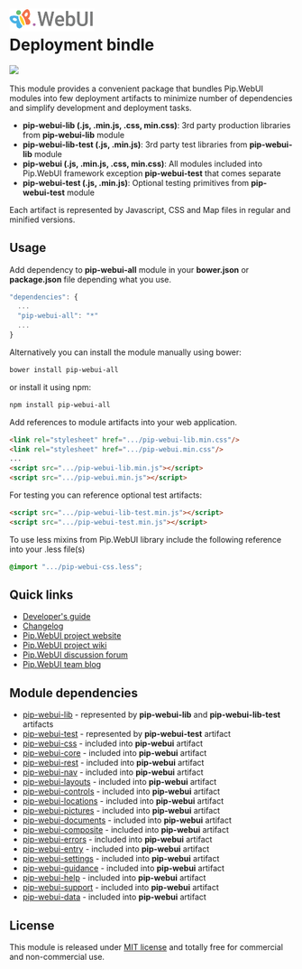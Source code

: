 # <img src="https://github.com/pip-webui/pip-webui/raw/master/doc/Logo.png" alt="Pip.WebUI Logo" style="max-width:30%"> <br/> Deployment bindle

![](https://img.shields.io/badge/license-MIT-blue.svg)

This module provides a convenient package that bundles Pip.WebUI modules into few deployment artifacts 
to minimize number of dependencies and simplify development and deployment tasks. 

* **pip-webui-lib (.js, .min.js, .css, min.css)**: 3rd party production libraries from **pip-webui-lib** module
* **pip-webui-lib-test (.js, .min.js)**: 3rd party test libraries from **pip-webui-lib** module
* **pip-webui (.js, .min.js, .css, min.css)**: All modules included into Pip.WebUI framework exception **pip-webui-test** that comes separate
* **pip-webui-test (.js, .min.js)**: Optional testing primitives from **pip-webui-test** module

Each artifact is represented by Javascript, CSS and Map files in regular and minified versions.

## Usage

Add dependency to **pip-webui-all** module in your **bower.json** or **package.json** file depending what you use.
```javascript
"dependencies": {
  ...
  "pip-webui-all": "*"
  ...
}
```

Alternatively you can install the module manually using bower:
```bash
bower install pip-webui-all
```

or install it using npm:
```bash
npm install pip-webui-all
```

Add references to module artifacts into your web application.
```html
<link rel="stylesheet" href=".../pip-webui-lib.min.css"/>
<link rel="stylesheet" href=".../pip-webui.min.css"/>
...
<script src=".../pip-webui-lib.min.js"></script>
<script src=".../pip-webui.min.js"></script>
```

For testing you can reference optional test artifacts:
```html
<script src=".../pip-webui-lib-test.min.js"></script>
<script src=".../pip-webui-test.min.js"></script>
```

To use less mixins from Pip.WebUI library include the following reference into your .less file(s)
```css
@import ".../pip-webui-css.less";
```

## Quick links

- [Developer's guide](https://github.com/pip-webui/pip-webui-all/blob/master/doc/DevelopersGuide.md)
- [Changelog](https://github.com/pip-webui/pip-webui-all/blob/master/CHANGELOG.md)
- [Pip.WebUI project website](http://www.pipwebui.org)
- [Pip.WebUI project wiki](https://github.com/pip-webui/pip-webui/wiki)
- [Pip.WebUI discussion forum](https://groups.google.com/forum/#!forum/pip-webui)
- [Pip.WebUI team blog](https://pip-webui.blogspot.com/)

## <a name="dependencies"></a>Module dependencies

* <a href="https://github.com/pip-webui/pip-webui-lib">pip-webui-lib</a> - represented by **pip-webui-lib** and **pip-webui-lib-test** artifacts
* <a href="https://github.com/pip-webui/pip-webui-css">pip-webui-test</a> - represented by **pip-webui-test** artifact
* <a href="https://github.com/pip-webui/pip-webui-css">pip-webui-css</a> - included into **pip-webui** artifact
* <a href="https://github.com/pip-webui/pip-webui-core">pip-webui-core</a> - included into **pip-webui** artifact
* <a href="https://github.com/pip-webui/pip-webui-rest">pip-webui-rest</a> - included into **pip-webui** artifact
* <a href="https://github.com/pip-webui/pip-webui-nav">pip-webui-nav</a> - included into **pip-webui** artifact
* <a href="https://github.com/pip-webui/pip-webui-layouts">pip-webui-layouts</a> - included into **pip-webui** artifact
* <a href="https://github.com/pip-webui/pip-webui-controls">pip-webui-controls</a> - included into **pip-webui** artifact
* <a href="https://github.com/pip-webui/pip-webui-locations">pip-webui-locations</a> - included into **pip-webui** artifact
* <a href="https://github.com/pip-webui/pip-webui-pictures">pip-webui-pictures</a> - included into **pip-webui** artifact
* <a href="https://github.com/pip-webui/pip-webui-documents">pip-webui-documents</a> - included into **pip-webui** artifact
* <a href="https://github.com/pip-webui/pip-webui-composite">pip-webui-composite</a> - included into **pip-webui** artifact
* <a href="https://github.com/pip-webui/pip-webui-errors">pip-webui-errors</a> - included into **pip-webui** artifact
* <a href="https://github.com/pip-webui/pip-webui-entry">pip-webui-entry</a> - included into **pip-webui** artifact
* <a href="https://github.com/pip-webui/pip-webui-settings">pip-webui-settings</a> - included into **pip-webui** artifact
* <a href="https://github.com/pip-webui/pip-webui-guidance">pip-webui-guidance</a> - included into **pip-webui** artifact
* <a href="https://github.com/pip-webui/pip-webui-help">pip-webui-help</a> - included into **pip-webui** artifact
* <a href="https://github.com/pip-webui/pip-webui-support">pip-webui-support</a> - included into **pip-webui** artifact
* <a href="https://github.com/pip-webui/pip-webui-data">pip-webui-data</a> - included into **pip-webui** artifact

## <a name="license"></a>License

This module is released under [MIT license](License) and totally free for commercial and non-commercial use.
